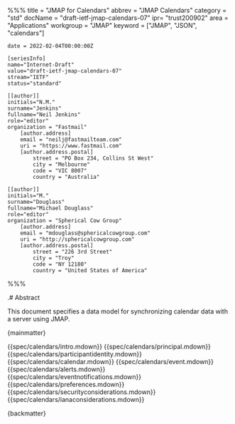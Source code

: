 %%%
    title = "JMAP for Calendars"
    abbrev = "JMAP Calendars"
    category = "std"
    docName = "draft-ietf-jmap-calendars-07"
    ipr= "trust200902"
    area = "Applications"
    workgroup = "JMAP"
    keyword = ["JMAP", "JSON", "calendars"]

    date = 2022-02-04T00:00:00Z

    [seriesInfo]
    name="Internet-Draft"
    value="draft-ietf-jmap-calendars-07"
    stream="IETF"
    status="standard"

    [[author]]
    initials="N.M."
    surname="Jenkins"
    fullname="Neil Jenkins"
    role="editor"
    organization = "Fastmail"
        [author.address]
        email = "neilj@fastmailteam.com"
        uri = "https://www.fastmail.com"
        [author.address.postal]
            street = "PO Box 234, Collins St West"
            city = "Melbourne"
            code = "VIC 8007"
            country = "Australia"

    [[author]]
    initials="M."
    surname="Douglass"
    fullname="Michael Douglass"
    role="editor"
    organization = "Spherical Cow Group"
        [author.address]
        email = "mdouglass@sphericalcowgroup.com"
        uri = "http://sphericalcowgroup.com"
        [author.address.postal]
            street = "226 3rd Street"
            city = "Troy"
            code = "NY 12180"
            country = "United States of America"
%%%

.# Abstract

This document specifies a data model for synchronizing calendar data with a server using JMAP.

{mainmatter}

{{spec/calendars/intro.mdown}}
{{spec/calendars/principal.mdown}}
{{spec/calendars/participantidentity.mdown}}
{{spec/calendars/calendar.mdown}}
{{spec/calendars/event.mdown}}
{{spec/calendars/alerts.mdown}}
{{spec/calendars/eventnotifications.mdown}}
{{spec/calendars/preferences.mdown}}
{{spec/calendars/securityconsiderations.mdown}}
{{spec/calendars/ianaconsiderations.mdown}}

{backmatter}
